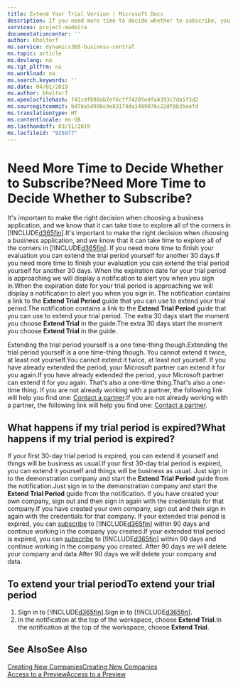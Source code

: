 ```yaml
---
title: Extend Your Trial Version | Microsoft Docs
description: If you need more time to decide whether to subscribe, you can extend your trial version.
services: project-madeira
documentationcenter: ''
author: bholtorf
ms.service: dynamics365-business-central
ms.topic: article
ms.devlang: na
ms.tgt_pltfrm: na
ms.workload: na
ms.search.keywords: ''
ms.date: 04/01/2019
ms.author: bholtorf
ms.openlocfilehash: f41cdfb90ab7ef6cff74205edfa4393c7da5f3d2
ms.sourcegitcommit: bd78a5d990c9e83174da1409076c22df8b35eafd
ms.translationtype: HT
ms.contentlocale: en-GB
ms.lasthandoff: 03/31/2019
ms.locfileid: "925977"
---
```

# <a name="need-more-time-to-decide-whether-to-subscribe"></a><span data-ttu-id="f0f6b-103">Need More Time to Decide Whether to Subscribe?</span><span class="sxs-lookup"><span data-stu-id="f0f6b-103">Need More Time to Decide Whether to Subscribe?</span></span>
<span data-ttu-id="f0f6b-104">It's important to make the right decision when choosing a business application, and we know that it can take time to explore all of the corners in [!INCLUDE[d365fin](includes/d365fin_md.md)].</span><span class="sxs-lookup"><span data-stu-id="f0f6b-104">It's important to make the right decision when choosing a business application, and we know that it can take time to explore all of the corners in [!INCLUDE[d365fin](includes/d365fin_md.md)].</span></span> <span data-ttu-id="f0f6b-105">If you need more time to finish your evaluation you can extend the trial period yourself for another 30 days.</span><span class="sxs-lookup"><span data-stu-id="f0f6b-105">If you need more time to finish your evaluation you can extend the trial period yourself for another 30 days.</span></span> <span data-ttu-id="f0f6b-106">When the expiration date for your trial period is approaching we will display a notification to alert you when you sign in.</span><span class="sxs-lookup"><span data-stu-id="f0f6b-106">When the expiration date for your trial period is approaching we will display a notification to alert you when you sign in.</span></span> <span data-ttu-id="f0f6b-107">The notification contains a link to the **Extend Trial Period** guide that you can use to extend your trial period.</span><span class="sxs-lookup"><span data-stu-id="f0f6b-107">The notification contains a link to the **Extend Trial Period** guide that you can use to extend your trial period.</span></span> <span data-ttu-id="f0f6b-108">The extra 30 days start the moment you choose **Extend Trial** in the guide.</span><span class="sxs-lookup"><span data-stu-id="f0f6b-108">The extra 30 days start the moment you choose **Extend Trial** in the guide.</span></span>

<span data-ttu-id="f0f6b-109">Extending the trial period yourself is a one time-thing though.</span><span class="sxs-lookup"><span data-stu-id="f0f6b-109">Extending the trial period yourself is a one time-thing though.</span></span> <span data-ttu-id="f0f6b-110">You cannot extend it twice, at least not yourself.</span><span class="sxs-lookup"><span data-stu-id="f0f6b-110">You cannot extend it twice, at least not yourself.</span></span> <span data-ttu-id="f0f6b-111">If you have already extended the period, your Microsoft partner can extend it for you again.</span><span class="sxs-lookup"><span data-stu-id="f0f6b-111">If you have already extended the period, your Microsoft partner can extend it for you again.</span></span> <span data-ttu-id="f0f6b-112">That's also a one-time thing.</span><span class="sxs-lookup"><span data-stu-id="f0f6b-112">That's also a one-time thing.</span></span> <span data-ttu-id="f0f6b-113">If you are not already working with a partner, the following link will help you find one: [Contact a partner](https://go.microsoft.com/fwlink/?linkid=2038439).</span><span class="sxs-lookup"><span data-stu-id="f0f6b-113">If you are not already working with a partner, the following link will help you find one: [Contact a partner](https://go.microsoft.com/fwlink/?linkid=2038439).</span></span>

## <a name="what-happens-if-my-trial-period-is-expired"></a><span data-ttu-id="f0f6b-114">What happens if my trial period is expired?</span><span class="sxs-lookup"><span data-stu-id="f0f6b-114">What happens if my trial period is expired?</span></span>
<span data-ttu-id="f0f6b-115">If your first 30-day trial period is expired, you can extend it yourself and things will be business as usual.</span><span class="sxs-lookup"><span data-stu-id="f0f6b-115">If your first 30-day trial period is expired, you can extend it yourself and things will be business as usual.</span></span> <span data-ttu-id="f0f6b-116">Just sign in to the demonstration company and start the **Extend Trial Period** guide from the notification.</span><span class="sxs-lookup"><span data-stu-id="f0f6b-116">Just sign in to the demonstration company and start the **Extend Trial Period** guide from the notification.</span></span> <span data-ttu-id="f0f6b-117">If you have created your own company, sign out and then sign in again with the credentials for that company.</span><span class="sxs-lookup"><span data-stu-id="f0f6b-117">If you have created your own company, sign out and then sign in again with the credentials for that company.</span></span> <span data-ttu-id="f0f6b-118">If your extended trial period is expired, you can [subscribe](https://go.microsoft.com/fwlink/?linkid=828659) to [!INCLUDE[d365fin](includes/d365fin_md.md)] within 90 days and continue working in the company you created.</span><span class="sxs-lookup"><span data-stu-id="f0f6b-118">If your extended trial period is expired, you can [subscribe](https://go.microsoft.com/fwlink/?linkid=828659) to [!INCLUDE[d365fin](includes/d365fin_md.md)] within 90 days and continue working in the company you created.</span></span> <span data-ttu-id="f0f6b-119">After 90 days we will delete your company and data.</span><span class="sxs-lookup"><span data-stu-id="f0f6b-119">After 90 days we will delete your company and data.</span></span> 

## <a name="to-extend-your-trial-period"></a><span data-ttu-id="f0f6b-120">To extend your trial period</span><span class="sxs-lookup"><span data-stu-id="f0f6b-120">To extend your trial period</span></span>
1. <span data-ttu-id="f0f6b-121">Sign in to [!INCLUDE[d365fin](includes/d365fin_md.md)].</span><span class="sxs-lookup"><span data-stu-id="f0f6b-121">Sign in to [!INCLUDE[d365fin](includes/d365fin_md.md)].</span></span>
2. <span data-ttu-id="f0f6b-122">In the notification at the top of the workspace, choose **Extend Trial**.</span><span class="sxs-lookup"><span data-stu-id="f0f6b-122">In the notification at the top of the workspace, choose **Extend Trial**.</span></span>

## <a name="see-also"></a><span data-ttu-id="f0f6b-123">See Also</span><span class="sxs-lookup"><span data-stu-id="f0f6b-123">See Also</span></span>
[<span data-ttu-id="f0f6b-124">Creating New Companies</span><span class="sxs-lookup"><span data-stu-id="f0f6b-124">Creating New Companies</span></span>](about-new-company.md)  
[<span data-ttu-id="f0f6b-125">Access to a Preview</span><span class="sxs-lookup"><span data-stu-id="f0f6b-125">Access to a Preview</span></span>](across-preview.md)  